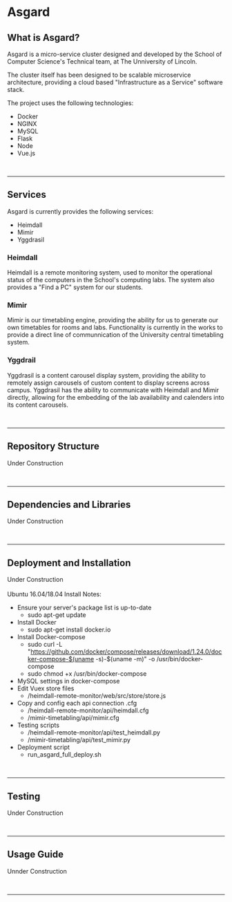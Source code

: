 # Asgard
## What is Asgard?
Asgard is a micro-service cluster designed and developed by the School of Computer Science's Technical team, at The Unniversity of Lincoln.

The cluster itself has been designed to be scalable microservice architecture, providing a cloud based "Infrastructure as a Service" software stack.

The project uses the following technologies:
- Docker
- NGINX
- MySQL
- Flask
- Node
- Vue.js

<br>

---

## Services
Asgard is currently provides the following services:
- Heimdall
- Mimir
- Yggdrasil

### Heimdall
Heimdall is a remote monitoring system, used to monitor the operational status of the computers in the School's computing labs. The system also provides a "Find a PC" system for our students.

### Mimir
Mimir is our timetabling engine, providing the ability for us to generate our own timetables for rooms and labs. Functionality is currently in the works to provide a direct line of communnication of the University central timetabling system.

### Yggdrail
Yggdrasil is a content carousel display system, providing the ability to remotely assign carousels of custom content to display screens across campus. Yggdrasil has the ability to communicate with Heimdall and Mimir directly, allowing for the embedding of the lab availability and calenders into its content carousels.

<br>

---

## Repository Structure
Under Construction

<br>

---

## Dependencies and Libraries
Under Construction

<br>

---

## Deployment and Installation
Under Construction
<br><br>Ubuntu 16.04/18.04 Install Notes:
* Ensure your server's package list is up-to-date
  * sudo apt-get update
* Install Docker
  * sudo apt-get install docker.io
* Install Docker-compose
  * sudo curl -L "https://github.com/docker/compose/releases/download/1.24.0/docker-compose-$(uname -s)-$(uname -m)" -o /usr/bin/docker-compose
  * sudo chmod +x /usr/bin/docker-compose
* MySQL settings in docker-compose
* Edit Vuex store files
  * /heimdall-remote-monitor/web/src/store/store.js
* Copy and config each api connection .cfg
  * /heimdall-remote-monitor/api/heimdall.cfg
  * /mimir-timetabling/api/mimir.cfg
* Testing scripts
  * /heimdall-remote-monitor/api/test_heimdall.py
  * /mimir-timetabling/api/test_mimir.py
* Deployment script
  * run_asgard_full_deploy.sh

<br>

---

## Testing
Under Construction

<br>

---

## Usage Guide
Unnder Construction

<br>

---
